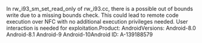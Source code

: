 In rw_i93_sm_set_read_only of rw_i93.cc, there is a possible out of bounds write due to a missing bounds check. This could lead to remote code execution over NFC with no additional execution privileges needed. User interaction is needed for exploitation.Product: AndroidVersions: Android-8.0 Android-8.1 Android-9 Android-10Android ID: A-139188579